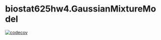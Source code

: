 # biostat625hw4.GaussianMixtureModel

<!-- badges: start -->
[![codecov](https://codecov.io/gh/graysonma/biostat625hw4.GaussianMixtureModel/branch/main/graph/badge.svg)](https://codecov.io/gh/graysonma/biostat625hw4.GaussianMixtureModel)
<!-- badges: end -->
